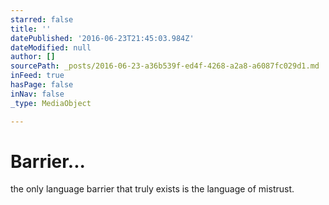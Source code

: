 ```yaml
---
starred: false
title: ''
datePublished: '2016-06-23T21:45:03.984Z'
dateModified: null
author: []
sourcePath: _posts/2016-06-23-a36b539f-ed4f-4268-a2a8-a6087fc029d1.md
inFeed: true
hasPage: false
inNav: false
_type: MediaObject

---
```

# Barrier...

the only language barrier that truly exists is the language of mistrust.
